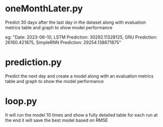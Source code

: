 # oneMonthLater.py
Predict 30 days after the last day in the dataset along with evaluation metrics table and graph to show model performance

eg: "Date: 2023-06-10, LSTM Prediction: 30292.11328125, GRU Prediction: 26160.421875, SimpleRNN Prediction: 29254.138671875"

# prediction.py
Predict the next day and create a model along with an evaluation metrics table and graph to show the model performance

# loop.py
It will run the model 10 times and show a fully detailed table for each run at the end it will save the best model based on RMSE
